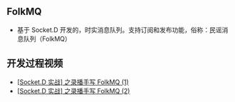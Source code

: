 ## FolkMQ

* 基于 Socket.D 开发的，时实消息队列。支持订阅和发布功能，俗称：民谣消息队列（FolkMQ）

## 开发过程视频

* [[Socket.D 实战] 之录播手写 FolkMQ (1)](https://www.bilibili.com/video/BV1dj411j7PQ/)
* [[Socket.D 实战] 之录播手写 FolkMQ (2)](https://www.bilibili.com/video/BV1EC4y177sb/)
